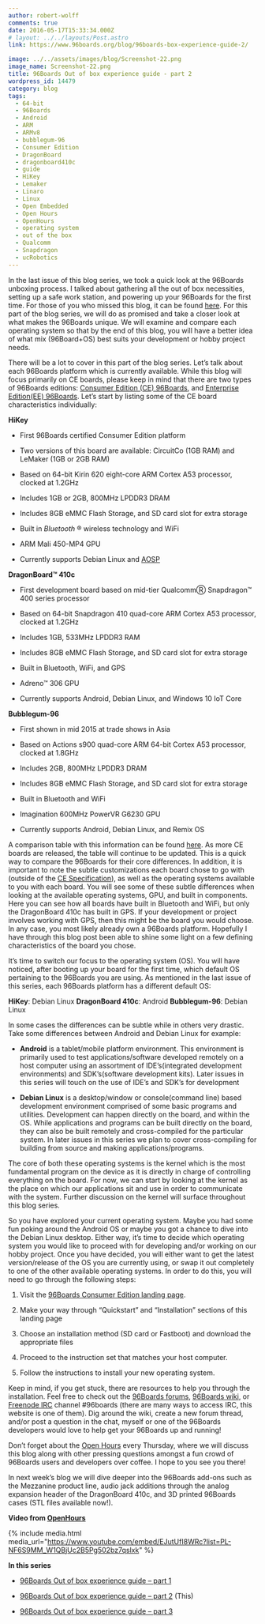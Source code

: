 ```yaml
---
author: robert-wolff
comments: true
date: 2016-05-17T15:33:34.000Z
# layout: ../../layouts/Post.astro
link: https://www.96boards.org/blog/96boards-box-experience-guide-2/

image: ../../assets/images/blog/Screenshot-22.png
image_name: Screenshot-22.png
title: 96Boards Out of box experience guide - part 2
wordpress_id: 14479
category: blog
tags:
  - 64-bit
  - 96Boards
  - Android
  - ARM
  - ARMv8
  - bubblegum-96
  - Consumer Edition
  - DragonBoard
  - dragonboard410c
  - guide
  - HiKey
  - Lemaker
  - Linaro
  - Linux
  - Open Embedded
  - Open Hours
  - OpenHours
  - operating system
  - out of the box
  - Qualcomm
  - Snapdragon
  - ucRobotics
---
```


In the last issue of this blog series, we took a quick look at the 96Boards unboxing process. I talked about gathering all the out of box necessities, setting up a safe work station, and powering up your 96Boards for the first time. For those of you who missed this blog, it can be found [here](/blog/96boards-box-experience-guide-1/).
For this part of the blog series, we will do as promised and take a closer look at what makes the 96Boards unique. We will examine and compare each operating system so that by the end of this blog, you will have a better idea of what mix (96Board+OS) best suits your development or hobby project needs.

There will be a lot to cover in this part of the blog series. Let’s talk about each 96Boards platform which is currently available. While this blog will focus primarily on CE boards, please keep in mind that there are two types of 96Boards editions: [Consumer Edition (CE) 96Boards](/products/ce/), and [Enterprise Edition(EE) 96Boards](/products/ee/). Let’s start by listing some of the CE board characteristics individually:

**HiKey**

- First 96Boards certified Consumer Edition platform

- Two versions of this board are available: CircuitCo (1GB RAM) and LeMaker (1GB or 2GB RAM)

- Based on 64-bit Kirin 620 eight-core ARM Cortex A53 processor, clocked at 1.2GHz

- Includes 1GB or 2GB, 800MHz LPDDR3 DRAM

- Includes 8GB eMMC Flash Storage, and SD card slot for extra storage

- Built in _Bluetooth_ ® wireless technology and WiFi

- ARM Mali 450-MP4 GPU

- Currently supports Debian Linux and [AOSP](https://source.android.com/source/devices.html)

**DragonBoard™ 410c**

- First development board based on mid-tier QualcommⓇ Snapdragon™ 400 series processor

- Based on 64-bit Snapdragon 410 quad-core ARM Cortex A53 processor, clocked at 1.2GHz

- Includes 1GB, 533MHz LPDDR3 RAM

- Includes 8GB eMMC Flash Storage, and SD card slot for extra storage

- Built in Bluetooth, WiFi, and GPS

- Adreno™ 306 GPU

- Currently supports Android, Debian Linux, and Windows 10 IoT Core

**Bubblegum-96**

- First shown in mid 2015 at trade shows in Asia

- Based on Actions s900 quad-core ARM 64-bit Cortex A53 processor, clocked at 1.8GHz

- Includes 2GB, 800MHz LPDDR3 DRAM

- Includes 8GB eMMC Flash Storage, and SD card slot for extra storage

- Built in Bluetooth and WiFi

- Imagination 600MHz PowerVR G6230 GPU

- Currently supports Android, Debian Linux, and Remix OS

A comparison table with this information can be found [here](https://www.96boards.org/documentation/consumer/guides/compare_96boards_ce.md.html). As more CE boards are released, the table will continue to be updated. This is a quick way to compare the 96Boards for their core differences. In addition, it is important to note the subtle customizations each board chose to go with (outside of the [CE Specification](https://linaro.co/ce-specification)), as well as the operating systems available to you with each board. You will see some of these subtle differences when looking at the available operating systems, GPU, and built in components. Here you can see how all boards have built in Bluetooth and WiFi, but only the DragonBoard 410c has built in GPS. If your development or project involves working with GPS, then this might be the board you would choose. In any case, you most likely already own a 96Boards platform. Hopefully I have through this blog post been able to shine some light on a few defining characteristics of the board you chose.

It’s time to switch our focus to the operating system (OS). You will have noticed, after booting up your board for the first time, which default OS pertaining to the 96Boards you are using. As mentioned in the last issue of this series, each 96Boards platform has a different default OS:

**HiKey**: Debian Linux
**DragonBoard 410c**: Android
**Bubblegum-96**: Debian Linux

In some cases the differences can be subtle while in others very drastic. Take some differences between Android and Debian Linux for example:

- **Android** is a tablet/mobile platform environment. This environment is primarily used to test applications/software developed remotely on a host computer using an assortment of IDE’s(integrated development environments) and SDK’s(software development kits).
  Later issues in this series will touch on the use of IDE’s and SDK’s for development

- **Debian Linux** is a desktop/window or console(command line) based development environment comprised of some basic programs and utilities. Development can happen directly on the board, and within the OS. While applications and programs can be built directly on the board, they can also be built remotely and cross-compiled for the particular system.
  In later issues in this series we plan to cover cross-compiling for building from source and making applications/programs.

The core of both these operating systems is the kernel which is the most fundamental program on the device as it is directly in charge of controlling everything on the board. For now, we can start by looking at the kernel as the place on which our applications sit and use in order to communicate with the system. Further discussion on the kernel will surface throughout this blog series.

So you have explored your current operating system. Maybe you had some fun poking around the Android OS or maybe you got a chance to dive into the Debian Linux desktop. Either way, it’s time to decide which operating system you would like to proceed with for developing and/or working on our hobby project. Once you have decided, you will either want to get the latest version/release of the OS you are currently using, or swap it out completely to one of the other available operating systems. In order to do this, you will need to go through the following steps:

1. Visit the [96Boards Consumer Edition landing page](https://www.96boards.org/documentation/consumer/).

2. Make your way through “Quickstart” and “Installation” sections of this landing page

3. Choose an installation method (SD card or Fastboot) and download the appropriate files

4. Proceed to the instruction set that matches your host computer.

5. Follow the instructions to install your new operating system.

Keep in mind, if you get stuck, there are resources to help you through the installation. Feel free to check out the [96Boards forums](https://discuss.96boards.org/), [96Boards wiki](https://github.com/96boards/documentation/wiki), or [Freenode IRC](https://webchat.freenode.net) channel #96boards (there are many ways to access IRC, this website is one of them). Dig around the wiki, create a new forum thread, and/or post a question in the chat, myself or one of the 96Boards developers would love to help get your 96Boards up and running!

Don’t forget about the [Open Hours](/) every Thursday, where we will discuss this blog along with other pressing questions amongst a fun crowd of 96Boards users and developers over coffee. I hope to you see you there!

In next week’s blog we will dive deeper into the 96Boards add-ons such as the Mezzanine product line, audio jack additions through the analog expansion header of the DragonBoard 410c, and 3D printed 96Boards cases (STL files available now!).

**Video from [OpenHours](/)**

{% include media.html media_url="https://www.youtube.com/embed/EJutUfI8WRc?list=PL-NF6S9MM_W1QBjUc2B5Pg502bz7qslxk" %}

**In this series**

- [96Boards Out of box experience guide – part 1](/blog/96boards-box-experience-guide-1/)

- [96Boards Out of box experience guide – part 2](/blog/96boards-box-experience-guide-2/) (This)

- [96Boards Out of box experience guide – part 3](/blog/96boards-box-experience-guide-3/)
